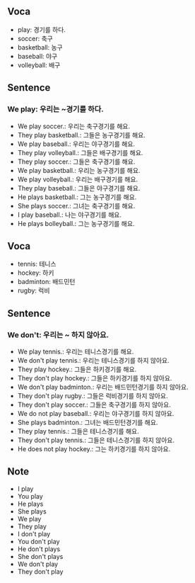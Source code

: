 ## Voca
- play: 경기를 하다.
- soccer: 축구
- basketball: 농구
- baseball: 야구
- volleyball: 배구

## Sentence
### We play: 우리는 ~경기를 하다.
- We play soccer.: 우리는 축구경기를 해요.
- They play basketball.: 그들은 농구경기를 해요.
- We play baseball.: 우리는 야구경기를 해요.
- They play volleyball.: 그들은 배구경기를 해요. 
- They play soccer.: 그들은 축구경기를 해요.
- We play basketball.: 우리는 농구경기를 해요.
- We play volleyball.: 우리는 배구경기를 해요.
- They play baseball.: 그들은 야구경기를 해요.
- He plays basketball.: 그는 농구경기를 해요.
- She plays soccer.: 그녀는 축구경기를 해요.
- I play baseball.: 나는 야구경기를 해요.
- He plays bolleyball.: 그는 농구경기를 해요.

## Voca
- tennis: 테니스
- hockey: 하키
- badminton: 배드민턴
- rugby: 럭비

## Sentence
### We don't: 우리는 ~ 하지 않아요.
- We play tennis.: 우리는 테니스경기를 해요.
- We don't play tennis.: 우리는 테니스경기를 하지 않아요.
- They play hockey.: 그들은 하키경기를 해요.
- They don't play hockey.: 그들은 하키경기를 하지 않아요.
- We don't play badminton.: 우리는 배드민턴경기를 하지 않아요.
- They don't play rugby.: 그들은 럭비경기를 하지 않아요.
- They don't play soccer.: 그들은 축구경기를 하지 않아요.
- We do not play baseball.: 우리는 야구경기를 하지 않아요.
- She plays badminton.: 그녀는 배드민턴경기를 해요.
- They play tennis.: 그들은 테니스경기를 해요.
- They don't play tennis.: 그들은 테니스경기를 하지 않아요.
- He does not play hockey.: 그는 하키경기를 하지 않아요.

## Note
- I play
- You play
- He plays
- She plays
- We play
- They play
- I don't play
- You don't play
- He don't plays
- She don't plays
- We don't play
- They don't play

